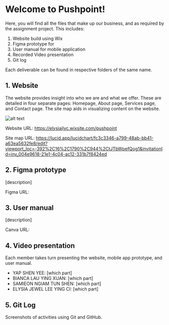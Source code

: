 # Welcome to Pushpoint!

Here, you will find all the files that make up our business, and as required by the assignment project. This includes:

1.	Website build using Wix
2.	Figma prototype for
3.	User manual for mobile application
4.	Recorded Video presentation
5.	Git log

Each deliverable can be found in respective folders of the same name.

## 1. Website

The website provides insight into who we are and what we offer. These are detailed in four separate pages: Homepage, About page, Services page, and Contact page. The site map aids in visualizing content on the website.

![alt text](https://github.com/Elysia-Jewel/Pushpoint/blob/main/pushpoint_sitemap.png?raw=true)


Website URL: https://elysiajlyc.wixsite.com/pushpoint

Site map URL: https://lucid.app/lucidchart/fc3c3346-a799-48ab-bb41-a63ea5632fe8/edit?viewport_loc=-392%2C16%2C1790%2C944%2CtJTbWpefQog1&invitationId=inv_004e9618-21e1-4c04-ac12-331b7f8424ed


## 2. Figma prototype
[description]

Figma URL:

## 3. User manual
[description]

Canva URL:

## 4. Video presentation

Each member takes turn presenting the website, mobile app prototype, and user manual. 

- YAP SHEN YEE: [which part]
- BIANCA LAU YING XUAN: [which part]
- SAMIEON NGIAM TUN SHEN: [which part]
- ELYSIA JEWEL LEE YING CI: [which part]

## 5. Git Log
Screenshots of activities using Git and GitHub.
